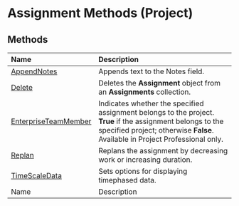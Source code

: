 
# Assignment Methods (Project)

## Methods



|**Name**|**Description**|
|:-----|:-----|
| [AppendNotes](78ccad76-ac3f-c11e-9d88-2ed133358671.md)|Appends text to the Notes field.|
| [Delete](3147c0e0-239c-75d2-cae9-c299412190e2.md)|Deletes the  **Assignment** object from an **Assignments** collection.|
| [EnterpriseTeamMember](706a7f8b-b545-7398-7c09-f29f6b8d225d.md)|Indicates whether the specified assignment belongs to the project.  **True** if the assignment belongs to the specified project; otherwise **False**. Available in Project Professional only.|
| [Replan](29ec0102-b4e4-c9dc-d930-4f8ff4069bd6.md)|Replans the assignment by decreasing work or increasing duration.|
| [TimeScaleData](ff948754-cc0e-8bf0-31e8-30b19dbcb08d.md)|Sets options for displaying timephased data.|
|Name|Description|
